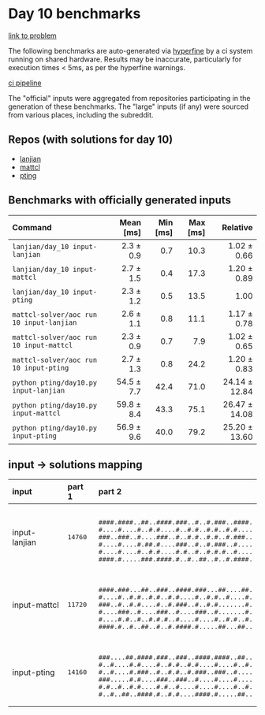 # Day 10 benchmarks

[link to problem](http://adventofcode.com/2022/day/10)

The following benchmarks are auto-generated via [hyperfine](https://github.com/sharkdp/hyperfine) by a ci system running on shared hardware. Results may be inaccurate, particularly for execution times < 5ms, as per the hyperfine warnings.

[ci pipeline](http://ci.papercode.net:8080/teams/aoc2022/pipelines/aoc-compare-2022)

The "official" inputs were aggregated from repositories participating in the generation of these benchmarks. The "large" inputs (if any) were sourced from various places, including the subreddit.

## Repos (with solutions for day 10)


- [lanjian](https://github.com/LanJian/aoc-2022)
- [mattcl](https://github.com/mattcl/aoc2022)
- [pting](https://github.com/pting/aoc2022)

## Benchmarks with officially generated inputs
| Command | Mean [ms] | Min [ms] | Max [ms] | Relative |
|:---|---:|---:|---:|---:|
| `lanjian/day_10 input-lanjian` | 2.3 ± 0.9 | 0.7 | 10.3 | 1.02 ± 0.66 |
| `lanjian/day_10 input-mattcl` | 2.7 ± 1.5 | 0.4 | 17.3 | 1.20 ± 0.89 |
| `lanjian/day_10 input-pting` | 2.3 ± 1.2 | 0.5 | 13.5 | 1.00 |
| `mattcl-solver/aoc run 10 input-lanjian` | 2.6 ± 1.1 | 0.8 | 11.1 | 1.17 ± 0.78 |
| `mattcl-solver/aoc run 10 input-mattcl` | 2.3 ± 0.9 | 0.7 | 7.9 | 1.02 ± 0.65 |
| `mattcl-solver/aoc run 10 input-pting` | 2.7 ± 1.3 | 0.8 | 24.2 | 1.20 ± 0.83 |
| `python pting/day10.py input-lanjian` | 54.5 ± 7.7 | 42.4 | 71.0 | 24.14 ± 12.84 |
| `python pting/day10.py input-mattcl` | 59.8 ± 8.4 | 43.3 | 75.1 | 26.47 ± 14.08 |
| `python pting/day10.py input-pting` | 56.9 ± 9.6 | 40.0 | 79.2 | 25.20 ± 13.60 |

## input -> solutions mapping
|input|part 1|part 2|
|:---|:---|:---|
|input-lanjian|<pre>14760</pre>|<pre><br>####.####..##..####.###..#..#.###..####.<br>#....#....#..#.#....#..#.#..#.#..#.#....<br>###..###..#....###..#..#.#..#.#..#.###..<br>#....#....#.##.#....###..#..#.###..#....<br>#....#....#..#.#....#.#..#..#.#.#..#....<br>####.#.....###.####.#..#..##..#..#.####.</pre>|
|input-mattcl|<pre>11720</pre>|<pre><br>####.###...##..###..####.###...##....##.<br>#....#..#.#..#.#..#.#....#..#.#..#....#.<br>###..#..#.#....#..#.###..#..#.#.......#.<br>#....###..#....###..#....###..#.......#.<br>#....#.#..#..#.#.#..#....#....#..#.#..#.<br>####.#..#..##..#..#.####.#.....##...##..</pre>|
|input-pting|<pre>14160</pre>|<pre><br>###....##.####.###..###..####.####..##..<br>#..#....#.#....#..#.#..#.#....#....#..#.<br>#..#....#.###..#..#.#..#.###..###..#....<br>###.....#.#....###..###..#....#....#....<br>#.#..#..#.#....#.#..#....#....#....#..#.<br>#..#..##..####.#..#.#....####.#.....##..</pre>|
